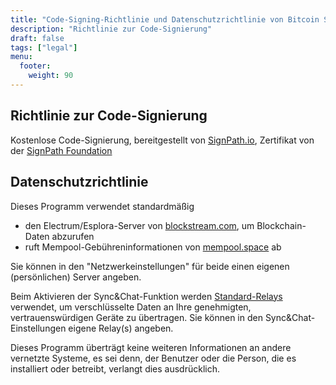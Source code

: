 ```yaml
---
title: "Code-Signing-Richtlinie und Datenschutzrichtlinie von Bitcoin Safe"
description: "Richtlinie zur Code-Signierung"
draft: false
tags: ["legal"]
menu:
  footer:
    weight: 90
---
```



## Richtlinie zur Code-Signierung


Kostenlose Code-Signierung, bereitgestellt von [SignPath.io](https://about.signpath.io/), Zertifikat von der [SignPath Foundation](https://signpath.org/)


## Datenschutzrichtlinie
Dieses Programm verwendet standardmäßig
- den Electrum/Esplora-Server von [blockstream.com](https://blockstream.com/), um Blockchain-Daten abzurufen
- ruft Mempool-Gebühreninformationen von [mempool.space](https://mempool.space/) ab

Sie können in den "Netzwerkeinstellungen" für beide einen eigenen (persönlichen) Server angeben.

Beim Aktivieren der Sync&Chat-Funktion werden [Standard-Relays](https://github.com/andreasgriffin/bitcoin-nostr-chat/blob/main/bitcoin_nostr_chat/default_relays.py) verwendet, um verschlüsselte Daten an Ihre genehmigten, vertrauenswürdigen Geräte zu übertragen. Sie können in den Sync&Chat-Einstellungen eigene Relay(s) angeben.

Dieses Programm überträgt keine weiteren Informationen an andere vernetzte Systeme, es sei denn, der Benutzer oder die Person, die es installiert oder betreibt, verlangt dies ausdrücklich.